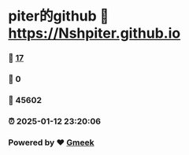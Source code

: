# piter的github :link: https://Nshpiter.github.io 
### :page_facing_up: [17](https://Nshpiter.github.io/tag.html) 
### :speech_balloon: 0 
### :hibiscus: 45602 
### :alarm_clock: 2025-01-12 23:20:06 
### Powered by :heart: [Gmeek](https://github.com/Meekdai/Gmeek)
